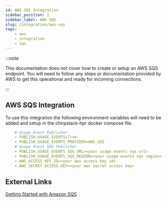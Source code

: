 ```yaml
---
id: AWS SQS Integration
sidebar_position: 1
sidebar_label: AWS SQS
slug: /integration/aws-sqs
tags:
    - aws
    - integration
    - sqs
---
```


:::note

This documentation does not cover how to create or setup an AWS SQS endpoint. You will need to follow
any steps or documentation provided by AWS to get this operational and ready for incoming connections.

:::

## AWS SQS Integration

To use this integration the following environment variables will need to be added and setup in the
chirpstack-hpr docker compose file.

```yml title="Environment Variables Required"
    # Usage Event Publisher
    - PUBLISH_USAGE_EVENTS=True
    - PUBLISH_USAGE_EVENTS_PROVIDER=AWS_SQS
    # Usage Event SQS Publisher
    - PUBLISH_USAGE_EVENTS_SQS_URL=<your usage events sqs url>
    - PUBLISH_USAGE_EVENTS_SQS_REGION=<your usage events sqs region>
    - AWS_ACCESS_KEY_ID=<your aws access key id>
    - AWS_SECRET_ACCESS_KEY=<your aws secret access key>
```

## External Links

[Getting Started with Amazon SQS](https://docs.aws.amazon.com/AWSSimpleQueueService/latest/SQSDeveloperGuide/sqs-getting-started.html)